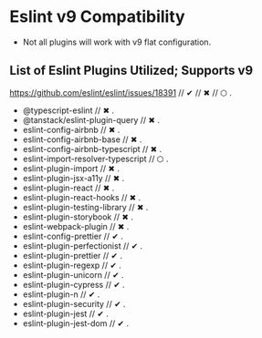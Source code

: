 # Eslint v9 Compatibility

- Not all plugins will work with v9 flat configuration.

## List of Eslint Plugins Utilized; Supports v9

https://github.com/eslint/eslint/issues/18391
// ✔ // ✖ // ⬡ .

- @typescript-eslint // ✖ .
- @tanstack/eslint-plugin-query // ✖ .
- eslint-config-airbnb // ✖ .
- eslint-config-airbnb-base // ✖ .
- eslint-config-airbnb-typescript // ✖ .
- eslint-import-resolver-typescript // ⬡ .
- eslint-plugin-import // ✖ .
- eslint-plugin-jsx-a11y // ✖ .
- eslint-plugin-react // ✖ .
- eslint-plugin-react-hooks // ✖ .
- eslint-plugin-testing-library // ✖ .
- eslint-plugin-storybook // ✖ .
- eslint-webpack-plugin // ✖ .
- eslint-config-prettier // ✔ .
- eslint-plugin-perfectionist // ✔ .
- eslint-plugin-prettier // ✔ .
- eslint-plugin-regexp // ✔ .
- eslint-plugin-unicorn // ✔ .
- eslint-plugin-cypress // ✔ .
- eslint-plugin-n // ✔ .
- eslint-plugin-security // ✔ .
- eslint-plugin-jest // ✔ .
- eslint-plugin-jest-dom // ✔ .
